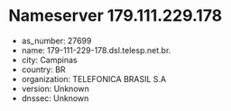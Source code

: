 # Nameserver 179.111.229.178

* as_number: 27699
* name: 179-111-229-178.dsl.telesp.net.br.
* city: Campinas
* country: BR
* organization: TELEFONICA BRASIL S.A
* version: Unknown
* dnssec: Unknown
